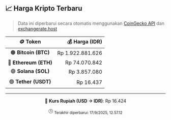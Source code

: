 

<!-- HARGA_KRIPTO -->
## 📈 Harga Kripto Terbaru

> Data ini diperbarui secara otomatis menggunakan [CoinGecko API](https://www.coingecko.com/) dan [exchangerate.host](https://exchangerate.host/)

<div align="center">

| 🪙 Token | 💰 Harga (IDR) |
|:------:|---------------:|
| 🟠 **Bitcoin (BTC)**   | Rp 1.922.881.626 |
| 🔵 **Ethereum (ETH)**  | Rp 74.070.842 |
| 🟣 **Solana (SOL)**    | Rp 3.857.080 |
| 🟢 **Tether (USDT)**   | Rp 16.437 |

---

💱 **Kurs Rupiah (USD → IDR)**: Rp 16.424

🕒 <sub>Terakhir diperbarui: 17/9/2025, 12.57.12</sub>

</div>
<!-- /HARGA_KRIPTO -->